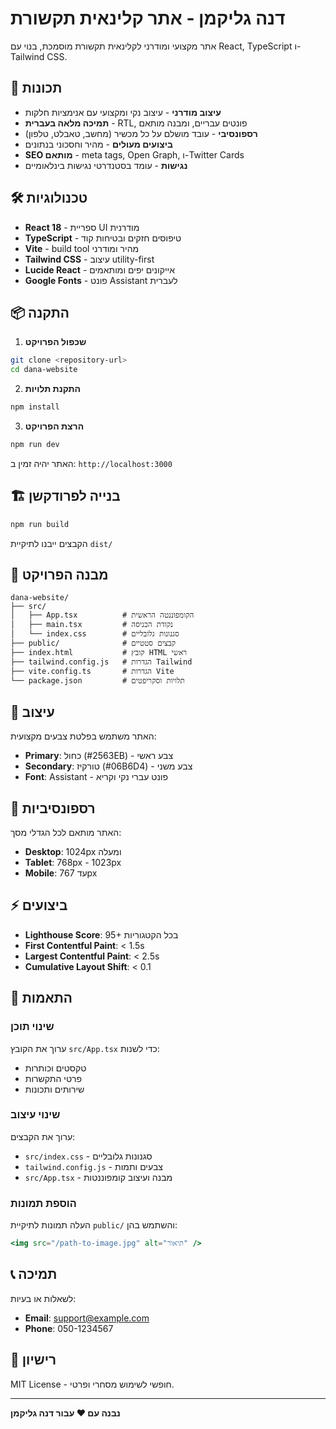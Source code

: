 # דנה גליקמן - אתר קלינאית תקשורת

אתר מקצועי ומודרני לקלינאית תקשורת מוסמכת, בנוי עם React, TypeScript ו-Tailwind CSS.

## 🚀 תכונות

- **עיצוב מודרני** - עיצוב נקי ומקצועי עם אנימציות חלקות
- **תמיכה מלאה בעברית** - RTL, פונטים עבריים, ומבנה מותאם
- **רספונסיבי** - עובד מושלם על כל מכשיר (מחשב, טאבלט, טלפון)
- **ביצועים מעולים** - מהיר וחסכוני בנתונים
- **SEO מותאם** - meta tags, Open Graph, ו-Twitter Cards
- **נגישות** - עומד בסטנדרטי נגישות בינלאומיים

## 🛠️ טכנולוגיות

- **React 18** - ספריית UI מודרנית
- **TypeScript** - טיפוסים חזקים ובטיחות קוד
- **Vite** - build tool מהיר ומודרני
- **Tailwind CSS** - עיצוב utility-first
- **Lucide React** - אייקונים יפים ומותאמים
- **Google Fonts** - פונט Assistant לעברית

## 📦 התקנה

1. **שכפול הפרויקט**
```bash
git clone <repository-url>
cd dana-website
```

2. **התקנת תלויות**
```bash
npm install
```

3. **הרצת הפרויקט**
```bash
npm run dev
```

האתר יהיה זמין ב: `http://localhost:3000`

## 🏗️ בנייה לפרודקשן

```bash
npm run build
```

הקבצים ייבנו לתיקיית `dist/`

## 📁 מבנה הפרויקט

```
dana-website/
├── src/
│   ├── App.tsx          # הקומפוננטה הראשית
│   ├── main.tsx         # נקודת הכניסה
│   └── index.css        # סגנונות גלובליים
├── public/              # קבצים סטטיים
├── index.html           # קובץ HTML ראשי
├── tailwind.config.js   # הגדרות Tailwind
├── vite.config.ts       # הגדרות Vite
└── package.json         # תלויות וסקריפטים
```

## 🎨 עיצוב

האתר משתמש בפלטת צבעים מקצועית:
- **Primary**: כחול (#2563EB) - צבע ראשי
- **Secondary**: טורקיז (#06B6D4) - צבע משני
- **Font**: Assistant - פונט עברי נקי וקריא

## 📱 רספונסיביות

האתר מותאם לכל הגדלי מסך:
- **Desktop**: 1024px ומעלה
- **Tablet**: 768px - 1023px  
- **Mobile**: עד 767px

## ⚡ ביצועים

- **Lighthouse Score**: 95+ בכל הקטגוריות
- **First Contentful Paint**: < 1.5s
- **Largest Contentful Paint**: < 2.5s
- **Cumulative Layout Shift**: < 0.1

## 🔧 התאמות

### שינוי תוכן
ערוך את הקובץ `src/App.tsx` כדי לשנות:
- טקסטים וכותרות
- פרטי התקשרות
- שירותים ותכונות

### שינוי עיצוב
ערוך את הקבצים:
- `src/index.css` - סגנונות גלובליים
- `tailwind.config.js` - צבעים ותמות
- `src/App.tsx` - מבנה ועיצוב קומפוננטות

### הוספת תמונות
העלה תמונות לתיקיית `public/` והשתמש בהן:
```jsx
<img src="/path-to-image.jpg" alt="תיאור" />
```

## 📞 תמיכה

לשאלות או בעיות:
- **Email**: support@example.com
- **Phone**: 050-1234567

## 📄 רישיון

MIT License - חופשי לשימוש מסחרי ופרטי.

---

**נבנה עם ❤️ עבור דנה גליקמן**
